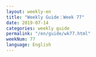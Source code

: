 ```yaml
---
layout: weekly-en
title: "Weekly Guide：Week 77"
date: 2019-07-14
categories: weekly guide
permalink: "/en/guide/wk77.html"
weekNum: 77
language: English
---
```

